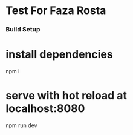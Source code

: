 # Test For Faza Rosta

### Build Setup

# install dependencies
npm i

# serve with hot reload at localhost:8080
npm run dev 